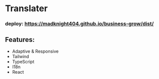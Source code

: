 # Translater

### deploy: https://madknight404.github.io/business-grow/dist/

## Features:
- Adaptive & Responsive
- Tailwind
- TypeScript
- I18n
- React